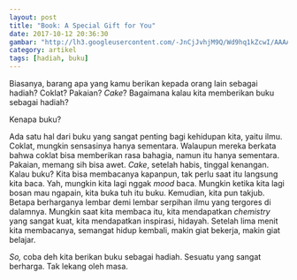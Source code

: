 ```yaml
---
layout: post
title: "Book: A Special Gift for You"
date: 2017-10-12 20:36:30
gambar: "http://lh3.googleusercontent.com/-JnCjJvhjM9Q/Wd9hq1kZcwI/AAAAAAAACc0/GfbBnUIdKh0EStUhffirhYqqKn7je8QtwCLcBGAs/s900/flat%252C1000x1000%252C075%252Cf.u1.jpg"
category: artikel
tags: [hadiah, buku]
---
```


Biasanya, barang apa yang kamu berikan kepada orang lain sebagai hadiah? Coklat? Pakaian? _Cake_? Bagaimana kalau kita memberikan buku sebagai hadiah?

Kenapa buku?

Ada satu hal dari buku yang sangat penting bagi kehidupan kita, yaitu ilmu. Coklat, mungkin sensasinya hanya sementara. Walaupun mereka berkata bahwa coklat bisa memberikan rasa bahagia, namun itu hanya sementara. Pakaian, memang sih bisa awet. _Cake_, setelah habis, tinggal kenangan. Kalau buku? Kita bisa membacanya kapanpun, tak perlu saat itu langsung kita baca. Yah, mungkin kita lagi nggak _mood_ baca. Mungkin ketika kita lagi bosan mau ngapain, kita buka tuh itu buku. Kemudian, kita pun takjub. Betapa berharganya lembar demi lembar serpihan ilmu yang tergores di dalamnya. Mungkin saat kita membaca itu, kita mendapatkan _chemistry_ yang sangat kuat, kita mendapatkan inspirasi, hidayah. Setelah lima menit kita membacanya, semangat hidup kembali, makin giat bekerja, makin giat belajar.

_So,_ coba deh kita berikan buku sebagai hadiah. Sesuatu yang sangat berharga. Tak lekang oleh masa.